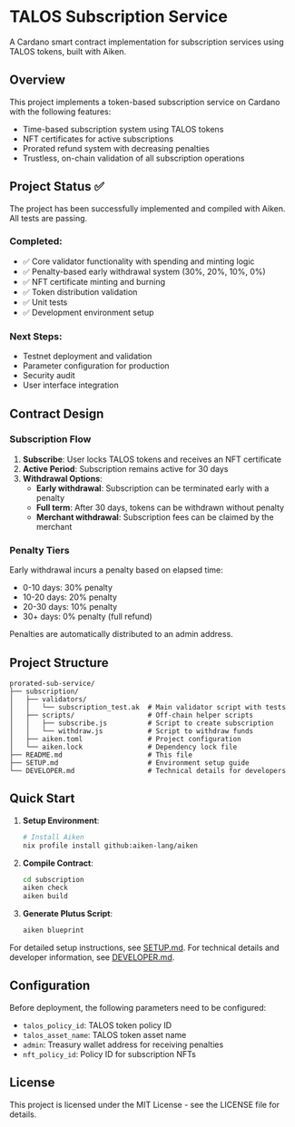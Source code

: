# TALOS Subscription Service

A Cardano smart contract implementation for subscription services using TALOS tokens, built with Aiken.

## Overview

This project implements a token-based subscription service on Cardano with the following features:

- Time-based subscription system using TALOS tokens
- NFT certificates for active subscriptions
- Prorated refund system with decreasing penalties
- Trustless, on-chain validation of all subscription operations

## Project Status ✅

The project has been successfully implemented and compiled with Aiken. All tests are passing.

### Completed:

- ✅ Core validator functionality with spending and minting logic
- ✅ Penalty-based early withdrawal system (30%, 20%, 10%, 0%)
- ✅ NFT certificate minting and burning
- ✅ Token distribution validation
- ✅ Unit tests
- ✅ Development environment setup

### Next Steps:

- Testnet deployment and validation
- Parameter configuration for production
- Security audit
- User interface integration

## Contract Design

### Subscription Flow

1. **Subscribe**: User locks TALOS tokens and receives an NFT certificate
2. **Active Period**: Subscription remains active for 30 days
3. **Withdrawal Options**:
   - **Early withdrawal**: Subscription can be terminated early with a penalty
   - **Full term**: After 30 days, tokens can be withdrawn without penalty
   - **Merchant withdrawal**: Subscription fees can be claimed by the merchant

### Penalty Tiers

Early withdrawal incurs a penalty based on elapsed time:

- 0-10 days: 30% penalty
- 10-20 days: 20% penalty
- 20-30 days: 10% penalty
- 30+ days: 0% penalty (full refund)

Penalties are automatically distributed to an admin address.

## Project Structure

```
prorated-sub-service/
├── subscription/
│   ├── validators/
│   │   └── subscription_test.ak  # Main validator script with tests
│   ├── scripts/                  # Off-chain helper scripts
│   │   ├── subscribe.js          # Script to create subscription
│   │   └── withdraw.js           # Script to withdraw funds
│   ├── aiken.toml                # Project configuration
│   └── aiken.lock                # Dependency lock file
├── README.md                     # This file
├── SETUP.md                      # Environment setup guide
└── DEVELOPER.md                  # Technical details for developers
```

## Quick Start

1. **Setup Environment**:
   ```bash
   # Install Aiken
   nix profile install github:aiken-lang/aiken
   ```

2. **Compile Contract**:
   ```bash
   cd subscription
   aiken check
   aiken build
   ```

3. **Generate Plutus Script**:
   ```bash
   aiken blueprint
   ```

For detailed setup instructions, see [SETUP.md](SETUP.md).
For technical details and developer information, see [DEVELOPER.md](DEVELOPER.md).

## Configuration

Before deployment, the following parameters need to be configured:

- `talos_policy_id`: TALOS token policy ID
- `talos_asset_name`: TALOS token asset name
- `admin`: Treasury wallet address for receiving penalties
- `nft_policy_id`: Policy ID for subscription NFTs

## License

This project is licensed under the MIT License - see the LICENSE file for details.
